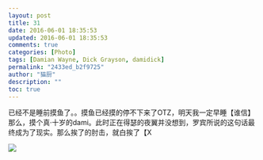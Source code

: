 ```yaml
---
layout: post
title: 31
date: 2016-06-01 18:35:53
updated: 2016-06-01 18:35:53
comments: true
categories: [Photo]
tags: [Damian Wayne, Dick Grayson, damidick]
permalink: "2433ed_b2f9725"
author: "猫厨"
description: ""
toc: true
---
```


<p>已经不是睡前摸鱼了。。摸鱼已经摸的停不下来了OTZ，明天我一定早睡【谁信】那么，摸个真&middot;十岁的dami。此时正在得瑟的夜翼并没想到，罗宾所说的这句话最终成为了现实。那么挨了的肘击，就白挨了【X</p>

![](https://nos.netease.com/imglf1/img/cVZNdzJtQk9JV2Y3ZXZULzJoOVJjTXJQa2xCSmI5Q0dVd1hNNGFnUndGYVM3cjFpeVJ2K0N3PT0.jpg)